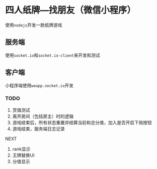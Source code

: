 # 四人纸牌—找朋友（微信小程序）

使用`nodejs`开发一款纸牌游戏

## 服务端

使用`socket.io`和`socket.io-client`来开发和测试

## 客户端

小程序端使用`weapp.socket.io`开发


### TODO

1. 赏值测试
2. 离开房间（包括房主）时的逻辑
3. 游戏结束后，所有状态重置并结算当前和总分值，加入是否开启下局按钮
4. 游戏结束，服务端日志记录


NEXT
1. rank显示
2. 王牌替换UI
3. 分值显示